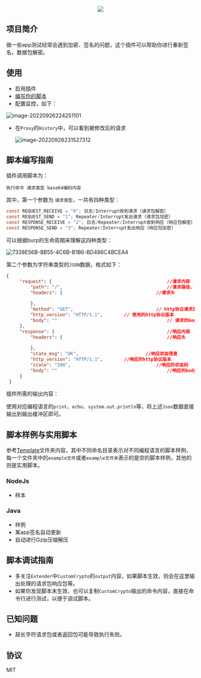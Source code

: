 
<p align="center">
<img src="https://socialify.git.ci/dreamncn/CustomCrypto/image?description=1&descriptionEditable=%F0%9F%9A%80%20%20Burp%E8%87%AA%E5%AE%9A%E4%B9%89%E5%8A%A0%E8%A7%A3%E5%AF%86%E6%8F%92%E4%BB%B6&font=Source%20Code%20Pro&forks=1&issues=1&language=1&name=1&pattern=Overlapping%20Hexagons&pulls=1&stargazers=1&theme=Light">
</p>


## 项目简介

做一些app测试经常会遇到加密、签名的问题，这个插件可以帮助你进行重新签名，数据包解密。


## 使用

- 启用插件
- [编写你的脚本](#脚本编写指南)
- 配置监控，如下：

![image-20220926224251101](https://pic.dreamn.cn/uPic/2022_09_26_22_42_51_1664203371_1664203371837_ljBFc1.png)

- 在`Proxy`的`History`中，可以看到被修改后的请求

  ![image-20220926231527312](https://pic.dreamn.cn/uPic/2022_09_26_23_15_28_1664205328_1664205328301_RN4xqs.png)

## 脚本编写指南

插件调用脚本为：

```shell
执行命令 请求类型 base64编码内容
```

其中，第一个参数为 `请求类型`，一共有四种类型：

```java
const REQUEST_RECEIVE = "0"; 日志/Interrupt收到请求（请求包解密）
const REQUEST_SEND = "1"; Repeater/Interrupt发出请求（请求包加密）
const RESPONSE_RECEIVE = "2"; 日志/Repeater/Interrupt收到响应（响应包解密）
const RESPONSE_SEND = "3"; Repeater/Interrupt发出响应（响应包加密）
```

可以根据burp的生命周期来理解这四种类型：

![7338E56B-BB55-4C6B-B1B6-BD486C4BCEA4](https://pic.dreamn.cn/uPic/2022_09_26_22_57_11_1664204231_1664204231936_3uIT8e.png)

第二个参数为字符串类型的`JSON`数据，格式如下：

```json
{
     "request": {  											//请求内容
         "path": "/",										//请求路径，如果有参数，参数部分也会包含在内
         "headers": { 									//请求头
         
         },
         "method": "GET",								// http协议请求类型
         "http_version": "HTTP/1.1",		// 使用的http协议版本
         "body": ""											// 请求的body部分
     },
     "response": {											//响应内容
         "headers": {										//响应头
           
         },
         "state_msg": "OK",							//响应状态信息
         "http_version": "HTTP/1.1",		//响应的http协议版本
         "state": "200",								//响应的状态码
         "body": ""											//响应的body部分
     }
 }
```

插件所需的输出内容：

使用对应编程语言的`print`、`echo`、`system.out.println`等，将上述`Json`数据直接输出到输出缓冲区即可。

## 脚本样例与实用脚本

参考[Template](https://github.com/dreamncn/CustomCrypto/tree/master/template)文件夹内容，其中不同命名目录表示对不同编程语言的脚本样例，每一个文件夹中的`example文件`或者`example文件夹`表示的是空的脚本样例，其他的则是实用脚本。

### NodeJs

- 样本

### Java

- 样例
- 某app签名自动更新
- 自动进行Gzip压缩解压

## 脚本调试指南

- 多关注`Extender`中`CustomCrypto`的`output`内容，如果脚本生效，则会在这里输出处理的请求包响应包等。
- 如果你发现脚本未生效，也可以复制`CustomCrypto`输出的命令内容，直接在命令行进行测试，以便于调试脚本。

## 已知问题

- 超长字符请求包或者返回包可能导致执行失败。

## 协议

MIT

